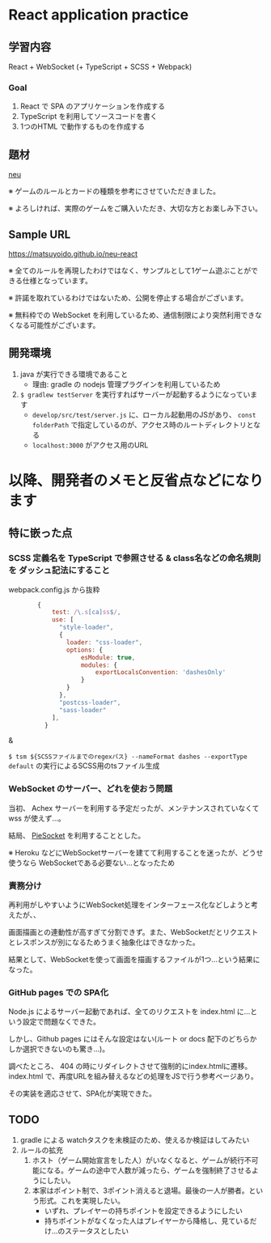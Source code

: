 # React application practice

## 学習内容

React + WebSocket (+ TypeScript + SCSS + Webpack)

### Goal
1. React で SPA のアプリケーションを作成する
1. TypeScript を利用してソースコードを書く
1. 1つのHTML で動作するものを作成する


## 題材

[neu](https://shop.neu-icarus.com/items/192061)

※ ゲームのルールとカードの種類を参考にさせていただきました。

※ よろしければ、実際のゲームをご購入いただき、大切な方とお楽しみ下さい。


## Sample URL

https://matsuyoido.github.io/neu-react

※ 全てのルールを再現したわけではなく、サンプルとして1ゲーム遊ぶことができる仕様となっています。

※ 許諾を取れているわけではないため、公開を停止する場合がございます。

※ 無料枠での WebSocket を利用しているため、通信制限により突然利用できなくなる可能性がございます。


## 開発環境
1. java が実行できる環境であること
    - 理由: gradle の nodejs 管理プラグインを利用しているため
1. `$ gradlew testServer` を実行すればサーバーが起動するようになっています
    - `develop/src/test/server.js` に、ローカル起動用のJSがあり、 `const folderPath` で指定しているのが、アクセス時のルートディレクトリとなる
    - `localhost:3000` がアクセス用のURL


# 以降、開発者のメモと反省点などになります

## 特に嵌った点

### SCSS 定義名を TypeScript で参照させる & class名などの命名規則を ダッシュ記法にすること

webpack.config.js から抜粋

```javascript
		{
			test: /\.s[ca]ss$/,
			use: [
			  "style-loader",
			  {
				loader: "css-loader",
				options: {
					esModule: true,
					modules: {
						exportLocalsConvention: 'dashesOnly'
					}
				}
			  },
			  "postcss-loader",
			  "sass-loader"
			],
		  }
```

&

`$ tsm ${SCSSファイルまでのregexパス} --nameFormat dashes --exportType default` の実行によるSCSS用のtsファイル生成


### WebSocket のサーバー、どれを使おう問題

当初、 Achex サーバーを利用する予定だったが、メンテナンスされていなくて wss が使えず…。

結局、 [PieSocket](https://www.piesocket.com/) を利用することとした。

※ Heroku などにWebSocketサーバーを建てて利用することを迷ったが、どうせ使うなら WebSocketである必要ない…となったため


### 責務分け

再利用がしやすいようにWebSocket処理をインターフェース化などしようと考えたが、、

画面描画との連動性が高すぎて分割できず。また、WebSocketだとリクエストとレスポンスが別になるためうまく抽象化はできなかった。

結果として、WebSocketを使って画面を描画するファイルが1つ…という結果になった。


### GitHub pages での SPA化

Node.js によるサーバー起動であれば、全てのリクエストを index.html に…という設定で問題なくできた。

しかし、Github pages にはそんな設定はない(ルート or docs 配下のどちらかしか選択できないのも驚き…)。

調べたところ、 404 の時にリダイレクトさせて強制的にindex.htmlに遷移。index.html で、再度URLを組み替えるなどの処理をJSで行う参考ページあり。

その実装を適応させて、SPA化が実現できた。


## TODO

1. gradle による watchタスクを未検証のため、使えるか検証はしてみたい
1. ルールの拡充
    1. ホスト（ゲーム開始宣言をした人）がいなくなると、ゲームが続行不可能になる。ゲームの途中で人数が減ったら、ゲームを強制終了させるようにしたい。
    1. 本家はポイント制で、3ポイント消えると退場。最後の一人が勝者。という形式。これを実現したい。
        - いずれ、プレイヤーの持ちポイントを設定できるようにしたい
        - 持ちポイントがなくなった人はプレイヤーから降格し、見ているだけ…のステータスとしたい

